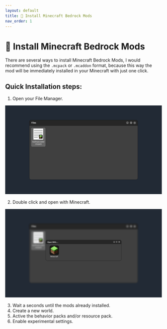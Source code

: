 ```yaml
---
layout: default
title: 🚀 Install Minecraft Bedrock Mods
nav_order: 1
---
```


# 🚀 Install Minecraft Bedrock Mods

There are several ways to install Minecraft Bedrock Mods, I would recommend using the `.mcpack` or `.mcaddon` format, because this way the mod will be immediately installed in your Minecraft with just one click.

## Quick Installation steps:

1. Open your File Manager.

![screenshot](assets/img/ss_1.png)

2. Double click and open with Minecraft.

![screenshot](assets/img/ss_2.png)

3. Wait a seconds until the mods already installed.
4. Create a new world.
5. Active the behavior packs and/or resource pack.
6. Enable experimental settings.
